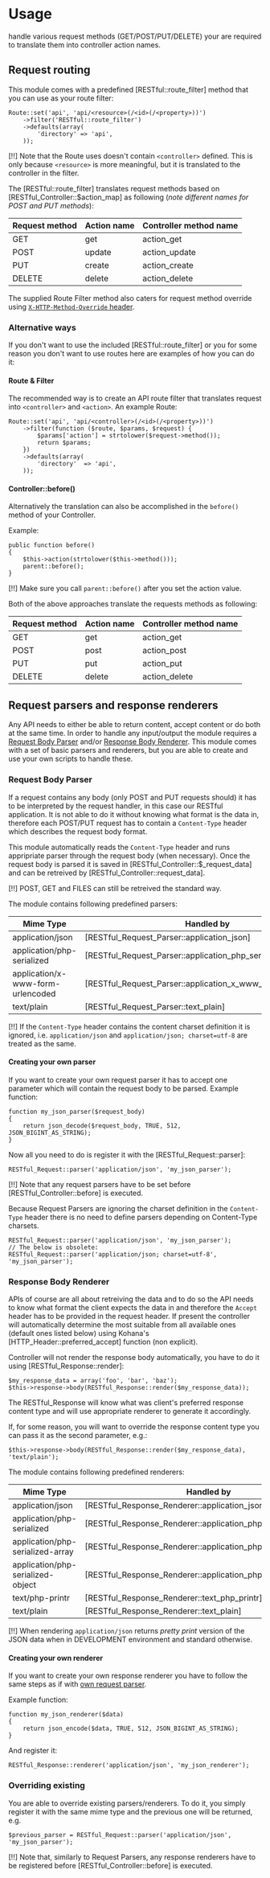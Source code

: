# Usage

handle various request methods (GET/POST/PUT/DELETE) your are required to
translate them into controller action names.


## Request routing

This module comes with a predefined [RESTful::route_filter] method that you can
use as your route filter:

    Route::set('api', 'api/<resource>(/<id>(/<property>))')
        ->filter('RESTful::route_filter')
        ->defaults(array(
            'directory' => 'api',
        ));

[!!] Note that the Route uses doesn't contain `<controller>` defined. This is
only because `<resource>` is more meaningful, but it is translated to the
controller in the filter.

The [RESTful::route_filter] translates request methods based on [RESTful_Controller::$action_map]
as following (*note different names for POST and PUT methods*):

Request method | Action name | Controller method name
---------------|-------------|-----------------------
GET            | get         | action_get
POST           | update      | action_update
PUT            | create      | action_create
DELETE         | delete      | action_delete

The supplied Route Filter method also caters for request method override using
[`X-HTTP-Method-Override` header](notes#x-http-method-override-header).


### Alternative ways

If you don't want to use the included [RESTful::route_filter] or you for some
reason you don't want to use routes here are examples of how you can do it:


#### Route & Filter

The recommended way is to create an API route filter that translates request
into `<controller>` and `<action>`. An example Route:

    Route::set('api', 'api/<controller>(/<id>(/<property>))')
        ->filter(function ($route, $params, $request) {
            $params['action'] = strtolower($request->method());
            return $params;
        })
        ->defaults(array(
            'directory'  => 'api',
        ));


#### Controller::before()

Alternatively the translation can also be accomplished in the `before()` method
of your Controller.

Example:

    public function before()
    {
        $this->action(strtolower($this->method()));
        parent::before();
    }

[!!] Make sure you call `parent::before()` after you set the action value.


Both of the above approaches translate the requests methods as following:

Request method | Action name | Controller method name
---------------|-------------|-----------------------
GET            | get         | action_get
POST           | post        | action_post
PUT            | put         | action_put
DELETE         | delete      | action_delete


## Request parsers and response renderers

Any API needs to either be able to return content, accept content or do both at
the same time. In order to handle any input/output the module requires a [Request Body Parser](#request-body-parser)
and/or [Response Body Renderer](#response-body-renderer). This module comes with
a set of basic parsers and renderers, but you are able to create and use your
own scripts to handle these.


### Request Body Parser

If a request contains any body (only POST and PUT requests should) it has to be
interpreted by the request handler, in this case our RESTful application. It is
not able to do it without knowing what format is the data in, therefore each
POST/PUT request has to contain a `Content-Type` header which describes the
request body format.

This module automatically reads the `Content-Type` header and runs appripriate
parser through the request body (when necessary). Once the request body is
parsed it is saved in [RESTful_Controller::$_request_data] and can be retreived
by [RESTful_Controller::request_data].

[!!] POST, GET and FILES can still be retreived the standard way.

The module contains following predefined parsers:

Mime Type                         | Handled by
----------------------------------|------------------------------------------------------------
application/json                  | [RESTful_Request_Parser::application_json]
application/php-serialized        | [RESTful_Request_Parser::application_php_serialized]
application/x-www-form-urlencoded | [RESTful_Request_Parser::application_x_www_form_urlencoded]
text/plain                        | [RESTful_Request_Parser::text_plain]

[!!] If the `Content-Type` header contains the content charset definition it is
ignored, i.e. `application/json` and `application/json; charset=utf-8` are
treated as the same.


#### Creating your own parser

If you want to create your own request parser it has to accept one parameter
which will contain the request body to be parsed. Example function:

    function my_json_parser($request_body)
    {
        return json_decode($request_body, TRUE, 512, JSON_BIGINT_AS_STRING);
    }

Now all you need to do is register it with the [RESTful_Request::parser]:

    RESTful_Request::parser('application/json', 'my_json_parser');

[!!] Note that any request parsers have to be set before [RESTful_Controller::before]
is executed.

Because Request Parsers are ignoring the charset definition in the
`Content-Type` header there is no need to define parsers depending on
Content-Type charsets.

    RESTful_Request::parser('application/json', 'my_json_parser');
    // The below is obsolete:
    RESTful_Request::parser('application/json; charset=utf-8', 'my_json_parser');



### Response Body Renderer

APIs of course are all about retreiving the data and to do so the API needs to
know what format the client expects the data in and therefore the `Accept`
header has to be provided in the request header. If present the controller will
automatically determine the most suitable from all available ones (default ones
listed below) using Kohana's [HTTP_Header::preferred_accept] function (non explicit).

Controller will not render the response body automatically, you have to do it
using [RESTful_Response::render]:

    $my_response_data = array('foo', 'bar', 'baz');
    $this->response->body(RESTful_Response::render($my_response_data));

The RESTful_Response will know what was client's preferred response content type
and will use appropriate renderer to generate it accordingly.

If, for some reason, you will want to override the response content type you can
pass it as the second parameter, e.g.:

    $this->response->body(RESTful_Response::render($my_response_data), 'text/plain');

The module contains following predefined renderers:

Mime Type                         | Handled by
----------------------------------|------------------------------------------------------------
application/json                  | [RESTful_Response_Renderer::application_json]
application/php-serialized        | [RESTful_Response_Renderer::application_php_serialized]
application/php-serialized-array  | [RESTful_Response_Renderer::application_php_serialized_array]
application/php-serialized-object | [RESTful_Response_Renderer::application_php_serialized_object]
text/php-printr                   | [RESTful_Response_Renderer::text_php_printr]
text/plain                        | [RESTful_Response_Renderer::text_plain]

[!!] When rendering `application/json` returns *pretty print* version of the
JSON data when in DEVELOPMENT environment and standard otherwise.


#### Creating your own renderer

If you want to create your own response renderer you have to follow the same
steps as if with [own request parser](#creating-your-own-parser).

Example function:

    function my_json_renderer($data)
    {
        return json_encode($data, TRUE, 512, JSON_BIGINT_AS_STRING);
    }

And register it:

    RESTful_Response::renderer('application/json', 'my_json_renderer');


### Overriding existing

You are able to override existing parsers/renderers. To do it, you simply
register it with the same mime type and the previous one will be returned, e.g.

    $previous_parser = RESTful_Request::parser('application/json', 'my_json_parser');

[!!] Note that, similarly to Request Parsers, any response renderers have to be
registered before [RESTful_Controller::before] is executed.
